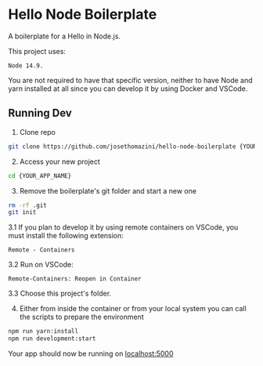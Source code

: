 # Hello Node Boilerplate

A boilerplate for a Hello in Node.js.

This project uses:
```
Node 14.9.
```

You are not required to have that specific version, neither to have Node and yarn installed at all since you can develop it by using Docker and VSCode.

## Running Dev

1. Clone repo

```sh
git clone https://github.com/josethomazini/hello-node-boilerplate {YOUR_APP_NAME}
```

2. Access your new project

```sh
cd {YOUR_APP_NAME}
```

3. Remove the boilerplate's git folder and start a new one

```sh
rm -rf .git
git init
```

3.1 If you plan to develop it by using remote containers on VSCode, you must install the following extension:

```
Remote - Containers
```

3.2 Run on VSCode:
```
Remote-Containers: Reopen in Container
```

3.3 Choose this project's folder.

4. Either from inside the container or from your local system you can call the scripts to prepare the environment

```sh
npm run yarn:install
npm run development:start
```

Your app should now be running on [localhost:5000](http://localhost:5000/)
